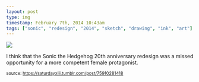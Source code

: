 ```yaml
---
layout: post
type: img
timestamp: February 7th, 2014 10:43am
tags: ["sonic", "redesign", "2014", "sketch", "drawing", "ink", "art"]
---
```

<img src="https://saturdayxiii.github.io/media/75910281418.jpg"/>

I think that the Sonic the Hedgehog 20th anniversary redesign was a missed opportunity for a more competent female protagonist.
 
  
<small>source: https://saturdayxiii.tumblr.com/post/75910281418</small>